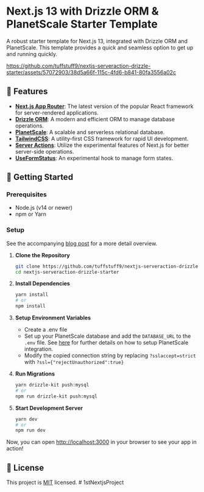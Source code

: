 # Next.js 13 with Drizzle ORM & PlanetScale Starter Template

A robust starter template for Next.js 13, integrated with Drizzle ORM and PlanetScale. This template provides a quick and seamless option to get up and running quickly.

https://github.com/tuffstuff9/nextjs-serveraction-drizzle-starter/assets/57072903/38d5a66f-115c-4fd6-b841-80fa3556a02c


## 🌟 Features

- **[Next.js App Router](https://nextjs.org/docs)**: The latest version of the popular React framework for server-rendered applications.
- **[Drizzle ORM](https://drizzle-orm-link.com/docs)**: A modern and efficient ORM to manage database operations.
- **[PlanetScale](https://planetscale.com/docs)**: A scalable and serverless relational database.
- **[TailwindCSS](https://tailwindcss.com/docs)**: A utility-first CSS framework for rapid UI development.
- **[Server Actions](https://nextjs.org/docs/app/building-your-application/data-fetching/server-actions)**: Utilize the experimental features of Next.js for better server-side operations.
- **[UseFormStatus](https://nextjs.org/docs/app/building-your-application/data-fetching/server-actions#experimental-useformstatus)**: An experimental hook to manage form states.


## 🚀 Getting Started

### Prerequisites

- Node.js (v14 or newer)
- npm or Yarn

### Setup

See the accompanying [blog post](https://tuffstuff9.hashnode.dev/setting-up-drizzle-orm-with-planetscale-for-your-nextjs-13-app?ref=twitter-share) for a more detail overview. 

1. **Clone the Repository**
    ```bash
    git clone https://github.com/tuffstuff9/nextjs-serveraction-drizzle-starter.git
    cd nextjs-serveraction-drizzle-starter
    ```

2. **Install Dependencies**
   ```bash
   yarn install
   # or
   npm install
   ```

3. **Setup Environment Variables**
    - Create a .env file
    - Set up your PlanetScale database and add the `DATABASE_URL` to the `.env` file. See [here](https://tuffstuff9.hashnode.dev/setting-up-drizzle-orm-with-planetscale-for-your-nextjs-13-app#heading-setting-up-planetscale) for further details on how to setup PlanetScale integration.
    - Modify the copied connection string by replacing `?sslaccept=strict` with `?ssl={"rejectUnauthorized":true}`

4. **Run Migrations**
   ```bash
   yarn drizzle-kit push:mysql
   # or
   npm run drizzle-kit push:mysql
   ```

5. **Start Development Server**
   ```bash
   yarn dev
   # or
   npm run dev
   ```

Now, you can open [http://localhost:3000](http://localhost:3000) in your browser to see your app in action!



## 📃 License

This project is [MIT](./LICENSE) licensed.
#   1 s t N e x t j s P r o j e c t  
 